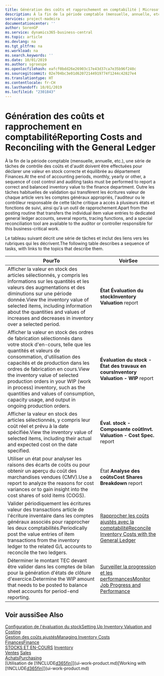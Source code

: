 ```yaml
---
title: Génération des coûts et rapprochement en comptabilité | Microsoft Docs
description: À la fin de la période comptable (mensuelle, annuelle, etc.), une série de tâches de contrôle des coûts et d'audit doivent être effectuées pour déclarer une valeur en stock correcte et équilibrée au département Finances. Outre les tâches habituelles de validation qui transfèrent les écritures valeur de chaque article vers les comptes généraux appropriés, l'auditeur ou le contrôleur responsable de cette tâche critique a accès à plusieurs états et fonctions de suivi, ainsi qu'à un outil de rapprochement.
services: project-madeira
documentationcenter: ''
author: SorenGP
ms.service: dynamics365-business-central
ms.topic: article
ms.devlang: na
ms.tgt_pltfrm: na
ms.workload: na
ms.search.keywords: ''
ms.date: 10/01/2019
ms.author: sgroespe
ms.openlocfilehash: eafcf0bdd26e26903c17e43d37ca7e35b96f240c
ms.sourcegitcommit: 02e704bc3e01d62072144919774f1244c42827e4
ms.translationtype: HT
ms.contentlocale: fr-CH
ms.lasthandoff: 10/01/2019
ms.locfileid: "2301843"
---
```

# <a name="reporting-costs-and-reconciling-with-the-general-ledger"></a><span data-ttu-id="cbd01-104">Génération des coûts et rapprochement en comptabilité</span><span class="sxs-lookup"><span data-stu-id="cbd01-104">Reporting Costs and Reconciling with the General Ledger</span></span>
<span data-ttu-id="cbd01-105">À la fin de la période comptable (mensuelle, annuelle, etc.), une série de tâches de contrôle des coûts et d'audit doivent être effectuées pour déclarer une valeur en stock correcte et équilibrée au département Finances.</span><span class="sxs-lookup"><span data-stu-id="cbd01-105">At the end of accounting periods, monthly, yearly or other, a sequence of cost control and auditing tasks must be performed to report a correct and balanced inventory value to the finance department.</span></span> <span data-ttu-id="cbd01-106">Outre les tâches habituelles de validation qui transfèrent les écritures valeur de chaque article vers les comptes généraux appropriés, l'auditeur ou le contrôleur responsable de cette tâche critique a accès à plusieurs états et fonctions de suivi, ainsi qu'à un outil de rapprochement.</span><span class="sxs-lookup"><span data-stu-id="cbd01-106">Apart from the posting routine that transfers the individual item value entries to dedicated general ledger accounts, several reports, tracing functions, and a special reconciliation tool are available to the auditor or controller responsible for this business-critical work.</span></span>  

 <span data-ttu-id="cbd01-107">Le tableau suivant décrit une série de tâches et inclut des liens vers les rubriques qui les décrivent.</span><span class="sxs-lookup"><span data-stu-id="cbd01-107">The following table describes a sequence of tasks, with links to the topics that describe them.</span></span>   

|<span data-ttu-id="cbd01-108">**Pour**</span><span class="sxs-lookup"><span data-stu-id="cbd01-108">**To**</span></span>|<span data-ttu-id="cbd01-109">**Voir**</span><span class="sxs-lookup"><span data-stu-id="cbd01-109">**See**</span></span>|  
|------------|-------------|  
|<span data-ttu-id="cbd01-110">Afficher la valeur en stock des articles sélectionnés, y compris les informations sur les quantités et les valeurs des augmentations et des diminutions sur une période donnée.</span><span class="sxs-lookup"><span data-stu-id="cbd01-110">View the inventory value of selected items, including information about the quantities and values of increases and decreases in inventory over a selected period.</span></span>|<span data-ttu-id="cbd01-111">**État Évaluation du stock**</span><span class="sxs-lookup"><span data-stu-id="cbd01-111">**Inventory Valuation** report</span></span>|  
|<span data-ttu-id="cbd01-112">Afficher la valeur en stock des ordres de fabrication sélectionnés dans votre stock d'en-cours, telle que les quantités et valeurs de consommation, d'utilisation des capacités et de production dans les ordres de fabrication en cours.</span><span class="sxs-lookup"><span data-stu-id="cbd01-112">View the inventory value of selected production orders in your WIP (work in process) inventory, such as the quantities and values of consumption, capacity usage, and output in ongoing production orders.</span></span>|<span data-ttu-id="cbd01-113">**Évaluation du stock - État des travaux en cours**</span><span class="sxs-lookup"><span data-stu-id="cbd01-113">**Inventory Valuation - WIP** report</span></span>|  
|<span data-ttu-id="cbd01-114">Afficher la valeur en stock des articles sélectionnés, y compris leur coût réel et prévu à la date spécifiée.</span><span class="sxs-lookup"><span data-stu-id="cbd01-114">View the inventory value of selected items, including their actual and expected cost on the date specified.</span></span>|<span data-ttu-id="cbd01-115">**Éval. stock - Composante coût**</span><span class="sxs-lookup"><span data-stu-id="cbd01-115">**Invt. Valuation - Cost Spec.** report</span></span>|  
|<span data-ttu-id="cbd01-116">Utiliser un état pour analyser les raisons des écarts de coûts ou pour obtenir un aperçu du coût des marchandises vendues (CMV).</span><span class="sxs-lookup"><span data-stu-id="cbd01-116">Use a report to analyze the reasons for cost variances or to gain insight into the cost shares of sold items (COGS).</span></span>|<span data-ttu-id="cbd01-117">État **Analyse des coûts**</span><span class="sxs-lookup"><span data-stu-id="cbd01-117">**Cost Shares Breakdown** report</span></span>|  
|<span data-ttu-id="cbd01-118">Valider périodiquement les écritures valeur des transactions article de l'écriture inventaire dans les comptes généraux associés pour rapprocher les deux comptabilités.</span><span class="sxs-lookup"><span data-stu-id="cbd01-118">Periodically post the value entries of item transactions from the inventory ledger to the related G/L accounts to reconcile the two ledgers.</span></span>|[<span data-ttu-id="cbd01-119">Rapprocher les coûts ajustés avec la comptabilité</span><span class="sxs-lookup"><span data-stu-id="cbd01-119">Reconcile Inventory Costs with the General Ledger</span></span>](finance-how-to-post-inventory-costs-to-the-general-ledger.md)|  
|<span data-ttu-id="cbd01-120">Déterminer le montant TEC devant être valider dans les comptes de bilan pour la génération d'états de clôture d'exercice.</span><span class="sxs-lookup"><span data-stu-id="cbd01-120">Determine the WIP amount that needs to be posted to balance sheet accounts for period-end reporting.</span></span>|[<span data-ttu-id="cbd01-121">Surveiller la progression et les performances</span><span class="sxs-lookup"><span data-stu-id="cbd01-121">Monitor Job Progress and Performance</span></span>](projects-how-monitor-progress-performance.md)|

## <a name="see-also"></a><span data-ttu-id="cbd01-122">Voir aussi</span><span class="sxs-lookup"><span data-stu-id="cbd01-122">See Also</span></span>  
[<span data-ttu-id="cbd01-123">Configuration de l'évaluation du stock</span><span class="sxs-lookup"><span data-stu-id="cbd01-123">Setting Up Inventory Valuation and Costing</span></span>](finance-set-up-inventory-valuation-and-costing.md)  
[<span data-ttu-id="cbd01-124">Gestion des coûts ajustés</span><span class="sxs-lookup"><span data-stu-id="cbd01-124">Managing Inventory Costs</span></span>](finance-manage-inventory-costs.md)  
[<span data-ttu-id="cbd01-125">Finances</span><span class="sxs-lookup"><span data-stu-id="cbd01-125">Finance</span></span>](finance.md)  
<span data-ttu-id="cbd01-126">[STOCKS ET EN-COURS](inventory-manage-inventory.md) </span><span class="sxs-lookup"><span data-stu-id="cbd01-126">[Inventory](inventory-manage-inventory.md) </span></span>  
<span data-ttu-id="cbd01-127">[Ventes](sales-manage-sales.md) </span><span class="sxs-lookup"><span data-stu-id="cbd01-127">[Sales](sales-manage-sales.md) </span></span>  
[<span data-ttu-id="cbd01-128">Achats</span><span class="sxs-lookup"><span data-stu-id="cbd01-128">Purchasing</span></span>](purchasing-manage-purchasing.md)  
<span data-ttu-id="cbd01-129">[Utilisation de [!INCLUDE[d365fin](includes/d365fin_md.md)]](ui-work-product.md)</span><span class="sxs-lookup"><span data-stu-id="cbd01-129">[Working with [!INCLUDE[d365fin](includes/d365fin_md.md)]](ui-work-product.md)</span></span>
